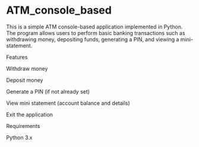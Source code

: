 # ATM_console_based

This is a simple ATM console-based application implemented in Python. The program allows users to perform basic banking transactions such as withdrawing money, depositing funds, generating a PIN, and viewing a mini-statement.

Features

Withdraw money

Deposit money

Generate a PIN (if not already set)

View mini statement (account balance and details)

Exit the application

Requirements

Python 3.x
